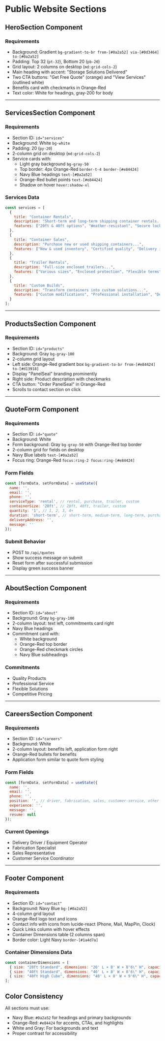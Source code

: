 # Public Website Sections

## HeroSection Component

### Requirements
- Background: Gradient `bg-gradient-to-br from-[#0a2a52] via-[#0d3464] to-[#0a2a52]`
- Padding: Top 32 (`pt-32`), Bottom 20 (`pb-20`)
- Grid layout: 2 columns on desktop (`md:grid-cols-2`)
- Main heading with accent: "Storage Solutions <span className="text-[#e84424]">Delivered</span>"
- Two CTA buttons: "Get Free Quote" (orange) and "View Services" (outlined white)
- Benefits card with checkmarks in Orange-Red
- Text color: White for headings, gray-200 for body

---

## ServicesSection Component

### Requirements
- Section ID: `id="services"`
- Background: White `bg-white`
- Padding: 20 (`py-20`)
- 2-column grid on desktop (`md:grid-cols-2`)
- Service cards with:
  - Light gray background `bg-gray-50`
  - Top border: 4px Orange-Red `border-t-4 border-[#e84424]`
  - Navy Blue headings `text-[#0a2a52]`
  - Orange-Red bullet points `text-[#e84424]`
  - Shadow on hover `hover:shadow-xl`

### Services Data
```javascript
const services = [
  {
    title: "Container Rentals",
    description: "Short-term and long-term shipping container rentals...",
    features: ["20ft & 40ft options", "Weather-resistant", "Secure locking systems"]
  },
  {
    title: "Container Sales",
    description: "Purchase new or used shipping containers...",
    features: ["New & used inventory", "Certified quality", "Delivery included"]
  },
  {
    title: "Trailer Rentals",
    description: "Full-size enclosed trailers...",
    features: ["Various sizes", "Enclosed protection", "Flexible terms"]
  },
  {
    title: "Custom Builds",
    description: "Transform containers into custom solutions...",
    features: ["Custom modifications", "Professional installation", "Design consultation"]
  }
];
```

---

## ProductsSection Component

### Requirements
- Section ID: `id="products"`
- Background: Gray `bg-gray-100`
- 2-column grid layout
- Left side: Orange-Red gradient box `bg-gradient-to-br from-[#e84424] to-[#d13918]`
- Display "PanelSeal" branding prominently
- Right side: Product description with checkmarks
- CTA button: "Order PanelSeal" in Orange-Red
- Scrolls to contact section on click

---

## QuoteForm Component

### Requirements
- Section ID: `id="quote"`
- Background: White
- Form background: Gray `bg-gray-50` with Orange-Red top border
- 2-column grid for fields on desktop
- Navy Blue labels `text-[#0a2a52]`
- Focus ring: Orange-Red `focus:ring-2 focus:ring-[#e84424]`

### Form Fields
```javascript
const [formData, setFormData] = useState({
  name: '',
  email: '',
  phone: '',
  serviceType: 'rental', // rental, purchase, trailer, custom
  containerSize: '20ft', // 20ft, 40ft, trailer, custom
  quantity: '1', // 1, 2, 3, 4+
  duration: 'short-term', // short-term, medium-term, long-term, purchase
  deliveryAddress: '',
  message: ''
});
```

### Submit Behavior
- POST to `/api/quotes`
- Show success message on submit
- Reset form after successful submission
- Display green success banner

---

## AboutSection Component

### Requirements
- Section ID: `id="about"`
- Background: Gray `bg-gray-100`
- 2-column layout: text left, commitments card right
- Navy Blue headings
- Commitment card with:
  - White background
  - Orange-Red top border
  - Orange-Red checkmark circles
  - Navy Blue subheadings

### Commitments
- Quality Products
- Professional Service
- Flexible Solutions
- Competitive Pricing

---

## CareersSection Component

### Requirements
- Section ID: `id="careers"`
- Background: White
- 2-column layout: benefits left, application form right
- Orange-Red bullets for benefits
- Application form similar to quote form styling

### Form Fields
```javascript
const [formData, setFormData] = useState({
  name: '',
  email: '',
  phone: '',
  position: '', // driver, fabrication, sales, customer-service, other
  experience: '',
  message: '',
  resume: null
});
```

### Current Openings
- Delivery Driver / Equipment Operator
- Fabrication Specialist
- Sales Representative
- Customer Service Coordinator

---

## Footer Component

### Requirements
- Section ID: `id="contact"`
- Background: Navy Blue `bg-[#0a2a52]`
- 4-column grid layout
- Orange-Red logo text and icons
- Contact info with icons from lucide-react (Phone, Mail, MapPin, Clock)
- Quick Links column with hover effects
- Container Dimensions table (2 columns span)
- Border color: Light Navy `border-[#1a4d7a]`

### Container Dimensions Data
```javascript
const containerDimensions = [
  { size: "20ft Standard", dimensions: "20' L × 8' W × 8'6\" H", capacity: "1,172 cu ft" },
  { size: "40ft Standard", dimensions: "40' L × 8' W × 8'6\" H", capacity: "2,390 cu ft" },
  { size: "40ft High Cube", dimensions: "40' L × 8' W × 9'6\" H", capacity: "2,694 cu ft" }
];
```

## Color Consistency

All sections must use:
- Navy Blue: `#0a2a52` for headings and primary backgrounds
- Orange-Red: `#e84424` for accents, CTAs, and highlights
- White and Gray: For backgrounds and text
- Proper contrast for accessibility